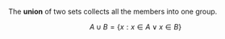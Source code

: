 The **union** of two sets collects all the members into one group.

$$
A \cup B = \{x : x \in A \lor x \in B \}
$$